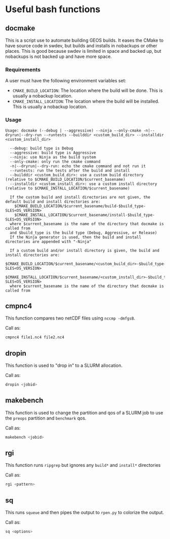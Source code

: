 # Useful bash functions

## docmake

This is a script use to automate building GEOS builds. It eases the CMake to have source code in swdev, but builds and installs in
nobackups or other places. This is good because swdev is limited in space and backed up, but nobackups is not backed up and have 
more space.

### Requirements

A user must have the following environment variables set:

- `CMAKE_BUILD_LOCATION`: The location where the build will be done. This is usually a nobackup location.
- `CMAKE_INSTALL_LOCATION`: The location where the build will be installed. This is usually a nobackup location.

### Usage

```
Usage: docmake (--debug | --aggressive) --ninja --only-cmake -n|--dryrun|--dry-run --runtests --builddir <custom_build_dir> --installdir <custom_install_dir>

  --debug: build type is Debug
  --aggressive: build type is Aggressive
  --ninja: use Ninja as the build system
  --only-cmake: only run the cmake command
  -n|--dryrun|--dry-run: echo the cmake command and not run it
  --runtests: run the tests after the build and install
  --builddir <custom_build_dir>: use a custom build directory (relative to $CMAKE_BUILD_LOCATION/$current_basename)
  --installdir <custom_install_dir>: use a custom install directory (relative to $CMAKE_INSTALL_LOCATION/$current_basename)

  If the custom build and install directories are not given, the default build and install directories are:
    $CMAKE_BUILD_LOCATION/$current_basename/build-$build_type-SLES<OS_VERSION>
    $CMAKE_INSTALL_LOCATION/$current_basename/install-$build_type-SLES<OS_VERSION>
  where $current_basename is the name of the directory that docmake is called from
  and $build_type is the build type (Debug, Aggressive, or Release)
  If the Ninja generator is used, then the build and install directories are appended with "-Ninja"

  If a custom build and/or install directory is given, the build and install directories are:
    $CMAKE_BUILD_LOCATION/$current_basename/<custom_build_dir>-$build_type-SLES<OS_VERSION>
    $CMAKE_INSTALL_LOCATION/$current_basename/<custom_install_dir>-$build_type-SLES<OS_VERSION>
  where $current_basename is the name of the directory that docmake is called from
```

## cmpnc4

This function compares two netCDF files using `nccmp -dmfgsB`.

Call as:
```bash
cmpnc4 file1.nc4 file2.nc4
```

## dropin

This function is used to "drop in" to a SLURM allocation.

Call as:
```bash
dropin <jobid>
```

## makebench

This function is used to change the partition and qos of a SLURM job to use the `preops` partition and `benchmark` qos.

Call as:
```bash
makebench <jobid>
```

## rgi

This function runs `ripgrep` but ignores any `build*` and `install*` directories

Call as:
```bash
rgi <pattern>
```

## sq

This runs `squeue` and then pipes the output to `rpen.py` to colorize the output.

Call as:
```bash
sq <options>
```


